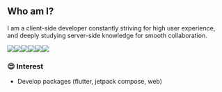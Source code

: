 ## Who am I?
I am a client-side developer constantly striving for high user experience, and deeply studying server-side knowledge for smooth collaboration.

<img src="https://img.shields.io/badge/Flutter-303133?style=flat-square&logo=flutter&logoColor=white"/><img src="https://img.shields.io/badge/Jetpack Compose-303133?style=flat-square&logo=jetpackcompose&logoColor=white"/><img src="https://img.shields.io/badge/Golang-303133?style=flat-square&logo=goland&logoColor=white"/><img src="https://img.shields.io/badge/Typescript-303133?style=flat-square&logo=tsnode&logoColor=white"/><img src="https://img.shields.io/badge/Node.js-303133?style=flat-square&logo=nodedotjs&logoColor=white"/><img src="https://img.shields.io/badge/Kotlin-303133?style=flat-square&logo=kotlin&logoColor=white"/>

### 😍 Interest
- Develop packages (flutter, jetpack compose, web)
